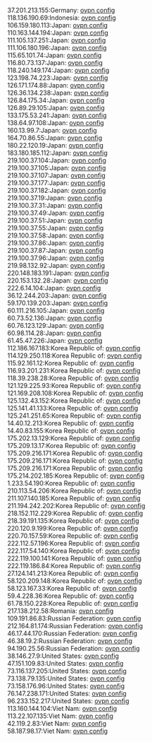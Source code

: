 37.201.213.155:Germany: [ovpn config](vpn/37_201_213_155.ovpn)  
118.136.190.69:Indonesia: [ovpn config](vpn/118_136_190_69.ovpn)  
106.159.180.113:Japan: [ovpn config](vpn/106_159_180_113.ovpn)  
110.163.144.194:Japan: [ovpn config](vpn/110_163_144_194.ovpn)  
111.105.137.251:Japan: [ovpn config](vpn/111_105_137_251.ovpn)  
111.106.180.196:Japan: [ovpn config](vpn/111_106_180_196.ovpn)  
115.65.101.74:Japan: [ovpn config](vpn/115_65_101_74.ovpn)  
116.80.73.137:Japan: [ovpn config](vpn/116_80_73_137.ovpn)  
118.240.149.174:Japan: [ovpn config](vpn/118_240_149_174.ovpn)  
123.198.74.223:Japan: [ovpn config](vpn/123_198_74_223.ovpn)  
126.171.174.88:Japan: [ovpn config](vpn/126_171_174_88.ovpn)  
126.36.134.238:Japan: [ovpn config](vpn/126_36_134_238.ovpn)  
126.84.175.34:Japan: [ovpn config](vpn/126_84_175_34.ovpn)  
126.89.29.105:Japan: [ovpn config](vpn/126_89_29_105.ovpn)  
133.175.53.241:Japan: [ovpn config](vpn/133_175_53_241.ovpn)  
138.64.97.108:Japan: [ovpn config](vpn/138_64_97_108.ovpn)  
160.13.99.7:Japan: [ovpn config](vpn/160_13_99_7.ovpn)  
164.70.86.55:Japan: [ovpn config](vpn/164_70_86_55.ovpn)  
180.22.120.19:Japan: [ovpn config](vpn/180_22_120_19.ovpn)  
183.180.185.112:Japan: [ovpn config](vpn/183_180_185_112.ovpn)  
219.100.37.104:Japan: [ovpn config](vpn/219_100_37_104.ovpn)  
219.100.37.105:Japan: [ovpn config](vpn/219_100_37_105.ovpn)  
219.100.37.107:Japan: [ovpn config](vpn/219_100_37_107.ovpn)  
219.100.37.177:Japan: [ovpn config](vpn/219_100_37_177.ovpn)  
219.100.37.182:Japan: [ovpn config](vpn/219_100_37_182.ovpn)  
219.100.37.19:Japan: [ovpn config](vpn/219_100_37_19.ovpn)  
219.100.37.31:Japan: [ovpn config](vpn/219_100_37_31.ovpn)  
219.100.37.49:Japan: [ovpn config](vpn/219_100_37_49.ovpn)  
219.100.37.51:Japan: [ovpn config](vpn/219_100_37_51.ovpn)  
219.100.37.55:Japan: [ovpn config](vpn/219_100_37_55.ovpn)  
219.100.37.58:Japan: [ovpn config](vpn/219_100_37_58.ovpn)  
219.100.37.86:Japan: [ovpn config](vpn/219_100_37_86.ovpn)  
219.100.37.87:Japan: [ovpn config](vpn/219_100_37_87.ovpn)  
219.100.37.96:Japan: [ovpn config](vpn/219_100_37_96.ovpn)  
219.98.132.92:Japan: [ovpn config](vpn/219_98_132_92.ovpn)  
220.148.183.191:Japan: [ovpn config](vpn/220_148_183_191.ovpn)  
220.153.132.28:Japan: [ovpn config](vpn/220_153_132_28.ovpn)  
222.6.14.104:Japan: [ovpn config](vpn/222_6_14_104.ovpn)  
36.12.244.203:Japan: [ovpn config](vpn/36_12_244_203.ovpn)  
59.170.139.203:Japan: [ovpn config](vpn/59_170_139_203.ovpn)  
60.111.216.105:Japan: [ovpn config](vpn/60_111_216_105.ovpn)  
60.73.52.136:Japan: [ovpn config](vpn/60_73_52_136.ovpn)  
60.76.123.129:Japan: [ovpn config](vpn/60_76_123_129.ovpn)  
60.98.114.28:Japan: [ovpn config](vpn/60_98_114_28.ovpn)  
61.45.47.226:Japan: [ovpn config](vpn/61_45_47_226.ovpn)  
112.186.167.183:Korea Republic of: [ovpn config](vpn/112_186_167_183.ovpn)  
114.129.250.118:Korea Republic of: [ovpn config](vpn/114_129_250_118.ovpn)  
115.92.161.12:Korea Republic of: [ovpn config](vpn/115_92_161_12.ovpn)  
116.93.201.231:Korea Republic of: [ovpn config](vpn/116_93_201_231.ovpn)  
118.39.238.28:Korea Republic of: [ovpn config](vpn/118_39_238_28.ovpn)  
121.129.225.93:Korea Republic of: [ovpn config](vpn/121_129_225_93.ovpn)  
121.169.208.108:Korea Republic of: [ovpn config](vpn/121_169_208_108.ovpn)  
125.132.43.152:Korea Republic of: [ovpn config](vpn/125_132_43_152.ovpn)  
125.141.41.133:Korea Republic of: [ovpn config](vpn/125_141_41_133.ovpn)  
125.241.251.65:Korea Republic of: [ovpn config](vpn/125_241_251_65.ovpn)  
14.40.12.213:Korea Republic of: [ovpn config](vpn/14_40_12_213.ovpn)  
14.40.83.155:Korea Republic of: [ovpn config](vpn/14_40_83_155.ovpn)  
175.202.13.129:Korea Republic of: [ovpn config](vpn/175_202_13_129.ovpn)  
175.209.13.17:Korea Republic of: [ovpn config](vpn/175_209_13_17.ovpn)  
175.209.216.171:Korea Republic of: [ovpn config](vpn/175_209_216_171.ovpn)  
175.209.216.171:Korea Republic of: [ovpn config](vpn/175_209_216_171.ovpn)  
175.209.216.171:Korea Republic of: [ovpn config](vpn/175_209_216_171.ovpn)  
175.214.202.185:Korea Republic of: [ovpn config](vpn/175_214_202_185.ovpn)  
1.233.54.190:Korea Republic of: [ovpn config](vpn/1_233_54_190.ovpn)  
210.113.54.206:Korea Republic of: [ovpn config](vpn/210_113_54_206.ovpn)  
211.107.140.185:Korea Republic of: [ovpn config](vpn/211_107_140_185.ovpn)  
211.194.242.202:Korea Republic of: [ovpn config](vpn/211_194_242_202.ovpn)  
218.152.112.229:Korea Republic of: [ovpn config](vpn/218_152_112_229.ovpn)  
218.39.191.135:Korea Republic of: [ovpn config](vpn/218_39_191_135.ovpn)  
220.120.9.199:Korea Republic of: [ovpn config](vpn/220_120_9_199.ovpn)  
220.70.157.59:Korea Republic of: [ovpn config](vpn/220_70_157_59.ovpn)  
222.112.57.196:Korea Republic of: [ovpn config](vpn/222_112_57_196.ovpn)  
222.117.54.140:Korea Republic of: [ovpn config](vpn/222_117_54_140.ovpn)  
222.119.100.141:Korea Republic of: [ovpn config](vpn/222_119_100_141.ovpn)  
222.119.186.84:Korea Republic of: [ovpn config](vpn/222_119_186_84.ovpn)  
27.124.141.213:Korea Republic of: [ovpn config](vpn/27_124_141_213.ovpn)  
58.120.209.148:Korea Republic of: [ovpn config](vpn/58_120_209_148.ovpn)  
58.123.167.33:Korea Republic of: [ovpn config](vpn/58_123_167_33.ovpn)  
59.4.228.36:Korea Republic of: [ovpn config](vpn/59_4_228_36.ovpn)  
61.78.150.228:Korea Republic of: [ovpn config](vpn/61_78_150_228.ovpn)  
217.138.212.58:Romania: [ovpn config](vpn/217_138_212_58.ovpn)  
109.191.86.83:Russian Federation: [ovpn config](vpn/109_191_86_83.ovpn)  
212.164.81.174:Russian Federation: [ovpn config](vpn/212_164_81_174.ovpn)  
46.17.44.170:Russian Federation: [ovpn config](vpn/46_17_44_170.ovpn)  
46.38.19.2:Russian Federation: [ovpn config](vpn/46_38_19_2.ovpn)  
94.190.25.56:Russian Federation: [ovpn config](vpn/94_190_25_56.ovpn)  
38.146.27.9:United States: [ovpn config](vpn/38_146_27_9.ovpn)  
47.151.109.83:United States: [ovpn config](vpn/47_151_109_83.ovpn)  
73.116.137.205:United States: [ovpn config](vpn/73_116_137_205.ovpn)  
73.138.79.135:United States: [ovpn config](vpn/73_138_79_135.ovpn)  
73.158.176.96:United States: [ovpn config](vpn/73_158_176_96.ovpn)  
76.147.238.171:United States: [ovpn config](vpn/76_147_238_171.ovpn)  
96.233.152.217:United States: [ovpn config](vpn/96_233_152_217.ovpn)  
113.160.144.104:Viet Nam: [ovpn config](vpn/113_160_144_104.ovpn)  
113.22.107.135:Viet Nam: [ovpn config](vpn/113_22_107_135.ovpn)  
42.119.2.83:Viet Nam: [ovpn config](vpn/42_119_2_83.ovpn)  
58.187.98.17:Viet Nam: [ovpn config](vpn/58_187_98_17.ovpn)  
